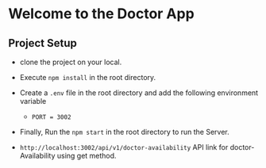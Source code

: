 # Welcome to the Doctor App

## Project Setup
- clone the project on your local.
- Execute `npm install` in the root directory.
- Create a `.env` file in the root directory and add the following environment variable
    - `PORT = 3002`

- Finally, Run the `npm start` in the root directory to run the Server.

- `http://localhost:3002/api/v1/doctor-availability` API link for doctor-Availability using get method.
